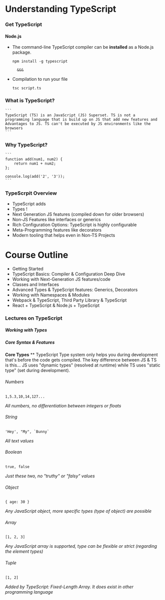 # Understanding TypeScript

### Get TypeScript
#### Node.js
* The command-line TypeScript compiler can be **installed** as a Node.js package.
    ``` 
    npm install -g typescript 
    ```
        &&&
* Compilation to run your file
    ```
    tsc script.ts
    ```

### What is TypeScript?
    ``` 
    TypeScript (TS) is an JavaScript (JS) Superset. TS is not a programming language that is build up on JS that add new features and Advantages to JS. TS can't be executed by JS environments like the browsers
    ```

### Why TypeScript?
    ``` 
    function add(num1, num2) {
        return num1 + num2;
    };

    console.log(add('2', '3')); 
    ```
### TypeScrpit Overview
* TypeScript adds
* Types !
* Next Generation JS features (compiled down for older browsers)
* Non-JS Features like interfaces or generics
* Rich Configuration Options: TypeScript is highly configurable
* Meta-Programming features like decorators
* Modern tooling that helps even in Non-TS Projects

# Course Outline
* Getting Started
* TypeScript Basics: Compiler & Configuration Deep Dive
* Working with Next-Generation JS features/code
* Classes and Interfaces
* Advanced Types & TypeScript features: Generics, Decorators
* Working with Namespaces & Modules
* Webpack & TypeScript, Third Party Library & TypeScript
* React + TypeScript & Node.js + TypeScript

### Lectures on TypeScript

##### Working with Types

##### Core Syntax & Features

**Core Types**
** TypeScript Type system only helps you during development that's before the code gets compiled. The key difference between JS & TS is this...
JS uses "dynamic types" (resolved at runtime) while TS uses "static type" (set during development).

###### Numbers
```
1,5.3,10,14,127...
```
*All numbers, no differentiation between integers or floats*

###### String
```
'Hey', "My", `Bunny`
```
*All text values*

###### Boolean
```
true, false
```
*Just these two, no "truthy" or "falsy" values*

###### Object
```
{ age: 30 }
```
*Any JavaScript object, more specific types (type of object) are possible*

###### Array
```
[1, 2, 3]
```
*Any JavaScript array is supported, type can be flexible or strict (regarding the element types)*

###### Tuple
```
[1, 2]
```
*Added by TypeScript: Fixed-Length Array. It does exist in other programming language*
